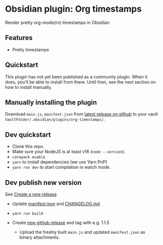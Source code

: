 # Obsidian plugin: Org timestamps

Render pretty org-mode(rn) timestamps in Obsidian

## Features

- Pretty timestamps

## Quickstart

This plugin has not yet been published as a community plugin. When it does, you'll be able to install from there. Until then, see the next section on how to install manually.

<!-- [Install plugin via community plugins](https://obsidian.md/plugins?id=org-timestamps) -->

## Manually installing the plugin

Download `main.js`, `manifest.json` from [latest release on github](https://github.com/cpbotha/obsidian-org-timestamps/releases/latest) to your vault `VaultFolder/.obsidian/plugins/org-timestamps/`.

## Dev quickstart

- Clone this repo.
- Make sure your NodeJS is at least v16 (`node --version`).
- `corepack enable`
- `yarn` to install dependencies (we use Yarn PnP)
- `yarn run dev` to start compilation in watch mode.

## Dev publish new version

See [Create a new release](https://docs.obsidian.md/Plugins/Releasing/Submit+your+plugin#Step+2+Create+a+release)

- Update [manifest.json](./manifest.json) and [CHANGELOG.md](./manifest.json).
- `yarn run build`

- Create [new github release](https://github.com/cpbotha/obsidian-ai-chat-as-md/releases) and tag with e.g. 1.1.5
  - Upload the freshly built `main.js` and updated `manifest.json` as binary attachments.
